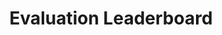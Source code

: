 ---
leaderboard: true
title: Evaluation Leaderboard

filter_languages_name: Benchmarks
filter_languages_json: '[{name: "All", value: "all"}, {name: "Chinese", value: "cn"}, {name: "English", value: "en"}]'

filter_sample_name: Shots
filter_sample_json: '[{name: "Overall highest", value: "highest"}, {name: "zero-shot", value: "zero"}, {name: "few-shot", value: "few"}]'

filter_ability_name: Ability
filter_ability_json: '[{name: "All", value: "overall_average"}, {name: "Math world problems", value: "math_world_problems"}, {name: "Arithmetics", value: "arithmetics"}]'

highest_tips: In cases we tested the models in both zero- and few-shot settings, we report the setting with higher overall  accuracy as 'Overall highest'
---